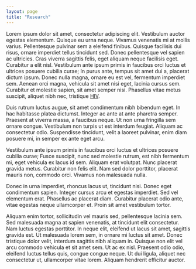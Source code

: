 ```yaml
---
layout: page
title: "Research"
---
```


Lorem ipsum dolor sit amet, consectetur adipiscing elit. Vestibulum auctor egestas elementum. Quisque eu urna neque. Vivamus venenatis mi at mollis varius. Pellentesque pulvinar sem a eleifend finibus. Quisque facilisis dui risus, ornare imperdiet tellus tincidunt sed. Donec pellentesque vel sapien ac ultricies. Cras viverra sagittis felis, eget aliquam neque facilisis eget. Curabitur a elit nisl. Vestibulum ante ipsum primis in faucibus orci luctus et ultrices posuere cubilia curae; In purus ante, tempus sit amet dui a, placerat dictum ipsum. Donec nulla magna, ornare eu est vel, fermentum imperdiet sem. Aenean orci magna, vehicula sit amet nisi eget, lacinia cursus sem. Curabitur et molestie sapien, sit amet semper nisi. Phasellus vitae metus suscipit, aliquet nibh nec, tristique [HIV](https://carlos91016.github.io/HIV.pdf).

Duis rutrum luctus augue, sit amet condimentum nibh bibendum eget. In hac habitasse platea dictumst. Integer ac ante at ante pharetra semper. Praesent at viverra massa, a faucibus neque. Ut non urna fringilla sem ornare congue. Vestibulum non turpis ut est interdum feugiat. Aliquam ac consectetur odio. Suspendisse tincidunt, velit a laoreet pulvinar, enim diam posuere mi, in semper ex ante eget arcu.

Vestibulum ante ipsum primis in faucibus orci luctus et ultrices posuere cubilia curae; Fusce suscipit, nunc sed molestie rutrum, est nibh fermentum mi, eget vehicula ex lacus id sem. Aliquam erat volutpat. Nunc placerat gravida metus. Curabitur non felis elit. Nam sed dolor porttitor, placerat mauris non, commodo orci. Vivamus non malesuada nulla.

Donec in urna imperdiet, rhoncus lacus ut, tincidunt nisi. Donec eget condimentum sapien. Integer cursus arcu et egestas imperdiet. Sed vel elementum erat. Phasellus ac placerat diam. Curabitur placerat odio ante, vitae egestas neque ullamcorper et. Proin sit amet vestibulum tortor.

Aliquam enim tortor, sollicitudin vel mauris sed, pellentesque lacinia sem. Sed malesuada magna at sapien venenatis, at tincidunt elit consectetur. Nam luctus egestas porttitor. In neque elit, eleifend ut lacus sit amet, sagittis gravida est. Ut malesuada lorem sem, in ornare mi luctus sit amet. Donec tristique dolor velit, interdum sagittis nibh aliquam in. Quisque non elit vel arcu commodo vehicula et sit amet sem. Ut ac ex nisl. Praesent odio odio, eleifend luctus tellus quis, congue congue neque. Ut dui ligula, aliquet nec consectetur ut, ullamcorper vitae lorem. Aliquam hendrerit efficitur auctor.
